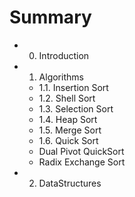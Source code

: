 # Summary

* 0. Introduction
* 1. Algorithms
   * 1.1. Insertion Sort
   * 1.2. Shell Sort
   * 1.3. Selection Sort
   * 1.4. Heap Sort
   * 1.5. Merge Sort
   * 1.6. Quick Sort
   * Dual Pivot QuickSort
   * Radix Exchange Sort
* 2. DataStructures

